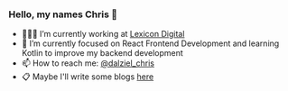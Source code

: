 ### Hello, my names Chris 👋

- 🧑🏻‍💻 I’m currently working at [Lexicon Digital](https://www.lexicon.com.au/)
- 🌱 I’m currently focused on React Frontend Development and learning Kotlin to improve my backend development
- 📫 How to reach me: [@dalziel_chris](https://twitter.com/dalziel_chris)
- 📋 Maybe I'll write some blogs [here](https://christopherdalziel.medium.com/)

<!-- ![Chris's github stats](https://github-readme-stats.vercel.app/api?username=ChristopherDalziel) -->
